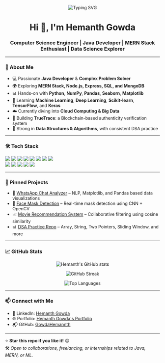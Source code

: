 <p align="center">
  <img src="https://readme-typing-svg.herokuapp.com?font=Fira+Code&duration=3000&pause=1000&color=F7F7F7&center=true&vCenter=true&width=435&lines=Hi+I'm+Hemanth+Gowda;Java+Developer+%7C+MERN+Enthusiast;DSA+%26+ML+Learner;Welcome+to+my+GitHub+Profile!" alt="Typing SVG" />
</p>

<h1 align="center">Hi 👋, I'm Hemanth Gowda</h1>
<h3 align="center">Computer Science Engineer | Java Developer | MERN Stack Enthusiast | Data Science Explorer</h3>

---

### 🚀 **About Me**
- 💻 Passionate **Java Developer** & **Complex Problem Solver**
- 🌍 Exploring **MERN Stack, Node.js, Express, SQL, and MongoDB**
- 📊 Hands-on with **Python**, **NumPy**, **Pandas**, **Seaborn**, **Matplotlib**
- 🤖 Learning **Machine Learning**, **Deep Learning**, **Scikit-learn**, **TensorFlow**, and **Keras**
- ☁️ Currently diving into **Cloud Computing & Big Data**
- 🔐 Building **TrueTrace**: a Blockchain-based authenticity verification system
- 🧠 Strong in **Data Structures & Algorithms**, with consistent DSA practice

---

### 🛠 **Tech Stack**

<p align="left">
  <img src="https://img.shields.io/badge/Java-ED8B00?style=for-the-badge&logo=openjdk&logoColor=white" />
  <img src="https://img.shields.io/badge/Python-3776AB?style=for-the-badge&logo=python&logoColor=white" />
  <img src="https://img.shields.io/badge/NumPy-013243?style=for-the-badge&logo=numpy&logoColor=white" />
  <img src="https://img.shields.io/badge/Pandas-150458?style=for-the-badge&logo=pandas&logoColor=white" />
  <img src="https://img.shields.io/badge/Seaborn-2E75B6?style=for-the-badge&logoColor=white" />
  <img src="https://img.shields.io/badge/Scikit--Learn-F7931E?style=for-the-badge&logo=scikit-learn&logoColor=white" />
  <img src="https://img.shields.io/badge/TensorFlow-FF6F00?style=for-the-badge&logo=tensorflow&logoColor=white" />
  <img src="https://img.shields.io/badge/Keras-D00000?style=for-the-badge&logo=keras&logoColor=white" />
  <br />
  <img src="https://img.shields.io/badge/Node.js-43853D?style=for-the-badge&logo=node.js&logoColor=white" />
  <img src="https://img.shields.io/badge/Express.js-000000?style=for-the-badge&logo=express&logoColor=white" />
  <img src="https://img.shields.io/badge/React-20232A?style=for-the-badge&logo=react&logoColor=61DAFB" />
  <img src="https://img.shields.io/badge/MongoDB-47A248?style=for-the-badge&logo=mongodb&logoColor=white" />
  <img src="https://img.shields.io/badge/SQL-4479A1?style=for-the-badge&logo=postgresql&logoColor=white" />
</p>

---

### 📌 **Pinned Projects**

- 🔗 [WhatsApp Chat Analyzer](https://github.com/GowdaHemannth/Whatsapp_Analysis) – NLP, Matplotlib, and Pandas based data visualizations  
- 🧠 [Face Mask Detection](https://github.com/GowdaHemannth/Face-Mask-Detection) – Real-time mask detection using CNN + OpenCV  
- 📈 [Movie Recommendation System](https://github.com/GowdaHemannth/your-movie-recommendation-repo) – Collaborative filtering using cosine similarity  
- 📊 [DSA Practice Repo](https://github.com/GowdaHemannth/your-dsa-repo) – Array, String, Two Pointers, Sliding Window, and more

---

### 📈 **GitHub Stats**

<p align="center">
  <img src="https://github-readme-stats.vercel.app/api?username=GowdaHemannth&show_icons=true&theme=tokyonight&count_private=true&hide=prs" alt="Hemanth's GitHub stats" />
</p>

<p align="center">
  <img src="https://github-readme-streak-stats.herokuapp.com/?user=GowdaHemannth&theme=tokyonight" alt="GitHub Streak" />
</p>

<p align="center">
  <img src="https://github-readme-stats.vercel.app/api/top-langs/?username=GowdaHemannth&layout=compact&theme=tokyonight" alt="Top Languages" />
</p>

---

### 📫 **Connect with Me**

- 🔗 LinkedIn: [Hemanth Gowda](https://www.linkedin.com/in/hemanth-gowda-987782323/)  
- 🌐 Portfolio: [Hemanth Gowda's Portfolio](https://yourportfolio.com) <!-- Replace with your real portfolio -->
- 📬 GitHub: [GowdaHemannth](https://github.com/GowdaHemannth)

---

⭐ **Star this repo if you like it!** 😊  
🛠️ *Open to collaborations, freelancing, or internships related to Java, MERN, or ML.*
